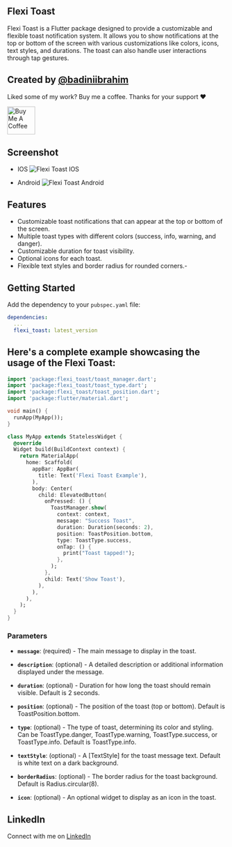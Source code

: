 <!--
This README describes the package. If you publish this package to pub.dev,
this README's contents appear on the landing page for your package.

For information about how to write a good package README, see the guide for
[writing package pages](https://dart.dev/guides/libraries/writing-package-pages).

For general information about developing packages, see the Dart guide for
[creating packages](https://dart.dev/guides/libraries/create-library-packages)
and the Flutter guide for
[developing packages and plugins](https://flutter.dev/developing-packages).
-->

## Flexi Toast

Flexi Toast is a Flutter package designed to provide a customizable and flexible toast notification system. It allows you to show notifications at the top or bottom of the screen with various customizations like colors, icons, text styles, and durations. The toast can also handle user interactions through tap gestures.

## Created by [@badiniibrahim](https://github.com/badiniibrahim)

Liked some of my work? Buy me a coffee. Thanks for your support :heart:

<a href="https://buymeacoffee.com/toncopilote" target="_blank"><img src="https://cdn.buymeacoffee.com/buttons/v2/default-blue.png" alt="Buy Me A Coffee" height=64></a>

## Screenshot

- IOS
  ![Flexi Toast IOS](ios.jpeg)

- Android
  ![Flexi Toast Android](android.jpeg)

## Features

- Customizable toast notifications that can appear at the top or bottom of the screen.
- Multiple toast types with different colors (success, info, warning, and danger).
- Customizable duration for toast visibility.
- Optional icons for each toast.
- Flexible text styles and border radius for rounded corners.-

## Getting Started

Add the dependency to your `pubspec.yaml` file:

```yaml
dependencies:
  ...
  flexi_toast: latest_version
```

## Here's a complete example showcasing the usage of the Flexi Toast:

```dart
import 'package:flexi_toast/toast_manager.dart';
import 'package:flexi_toast/toast_type.dart';
import 'package:flexi_toast/toast_position.dart';
import 'package:flutter/material.dart';

void main() {
  runApp(MyApp());
}

class MyApp extends StatelessWidget {
  @override
  Widget build(BuildContext context) {
    return MaterialApp(
      home: Scaffold(
        appBar: AppBar(
          title: Text('Flexi Toast Example'),
        ),
        body: Center(
          child: ElevatedButton(
            onPressed: () {
              ToastManager.show(
                context: context,
                message: "Success Toast",
                duration: Duration(seconds: 2),
                position: ToastPosition.bottom,
                type: ToastType.success,
                onTap: () {
                  print("Toast tapped!");
                },
              );
            },
            child: Text('Show Toast'),
          ),
        ),
      ),
    );
  }
}


```

### Parameters

- **`message`**: (required) - The main message to display in the toast.

- **`description`**: (optional) - A detailed description or additional information displayed under the message.

- **`duration`**: (optional) - Duration for how long the toast should remain visible. Default is 2 seconds.

- **`position`**: (optional) - The position of the toast (top or bottom). Default is ToastPosition.bottom.

- **`type`**: (optional) - The type of toast, determining its color and styling. Can be ToastType.danger,
  ToastType.warning, ToastType.success, or ToastType.info. Default is ToastType.info.

- **`textStyle`**: (optional) - A [TextStyle] for the toast message text. Default is white text on a dark background.

- **`borderRadius`**: (optional) - The border radius for the toast background. Default is Radius.circular(8).

- **`icon`**: (optional) - An optional widget to display as an icon in the toast.

## LinkedIn

Connect with me on [LinkedIn](https://www.linkedin.com/in/badini-ibrahim-sawadogo-306b119b/)
